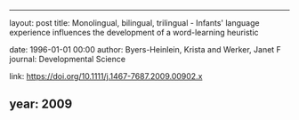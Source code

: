 ---
layout: post
title: Monolingual, bilingual, trilingual - Infants' language experience influences the development of a word-learning heuristic

date: 1996-01-01 00:00
author: Byers-Heinlein, Krista and Werker, Janet F
journal: Developmental Science

link: https://doi.org/10.1111/j.1467-7687.2009.00902.x

year: 2009
----